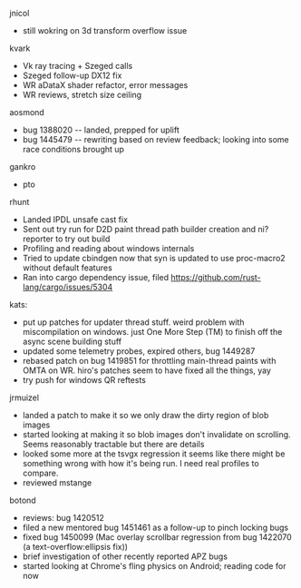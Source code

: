 jnicol
* still wokring on 3d transform overflow issue



kvark
* Vk ray tracing + Szeged calls
* Szeged follow-up DX12 fix
* WR aDataX shader refactor, error messages
* WR reviews, stretch size ceiling



aosmond
* bug 1388020 -- landed, prepped for uplift
* bug 1445479 -- rewriting based on review feedback; looking into some race conditions brought up



gankro
* pto



rhunt
* Landed IPDL unsafe cast fix
* Sent out try run for D2D paint thread path builder creation and ni? reporter to try out build
* Profiling and reading about windows internals
* Tried to update cbindgen now that syn is updated to use proc-macro2 without default features
* Ran into cargo dependency issue, filed https://github.com/rust-lang/cargo/issues/5304







kats:
* put up patches for updater thread stuff. weird problem with miscompilation on windows. just One More Step (TM) to finish off the async scene building stuff
* updated some telemetry probes, expired others, bug 1449287
* rebased patch on bug 1419851 for throttling main-thread paints with OMTA on WR. hiro's patches seem to have fixed all the things, yay
* try push for windows QR reftests



jrmuizel
* landed a patch to make it so we only draw the dirty region of blob images
* started looking at making it so blob images don't invalidate on scrolling. Seems reasonably tractable but there are details
* looked some more at the tsvgx regression it seems like there might be something wrong with how it's being run. I need real profiles to compare.
* reviewed mstange 



botond
* reviews: bug 1420512 
* filed a new mentored bug 1451461 as a follow-up to pinch locking bugs 
* fixed bug 1450099 (Mac overlay scrollbar regression from bug 1422070 (a text-overflow:ellipsis fix)) 
* brief investigation of other recently reported APZ bugs 
* started looking at Chrome's fling physics on Android; reading code for now



